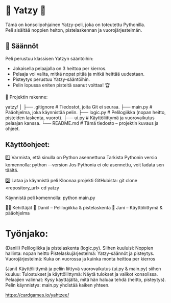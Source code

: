 # 🎲 Yatzy 🎲

Tämä on konsolipohjainen Yatzy-peli, joka on toteutettu Pythonilla.  
Peli sisältää noppien heiton, pistelaskennan ja vuorojärjestelmän.

## 📜 Säännöt

Peli perustuu klassisen Yatzyn sääntöihin:
- Jokaisella pelaajalla on 3 heittoa per kierros.
- Pelaaja voi valita, mitkä nopat pitää ja mitkä heittää uudestaan.
- Pisteytys perustuu Yatzy-sääntöihin.
- Pelin lopussa eniten pisteitä saanut voittaa! 🏆

📂 Projektin rakenne:

yatzy/
│
├── .gitignore    # Tiedostot, joita Git ei seuraa.
├── main.py       # Pääohjelma, joka käynnistää pelin.
├── logic.py      # Pelilogiikka (nopan heitto, pisteiden laskenta, vuorot).
├── ui.py         # Käyttöliittymä ja vuorovaikutus pelaajan kanssa.
└── README.md     # Tämä tiedosto – projektin kuvaus ja ohjeet.
## Käyttöohjeet:

1️⃣ Varmista, että sinulla on Python asennettuna
Tarkista Pythonin versio komennolla:
python --version
Jos Pythonia ei ole asennettu, voit ladata sen täältä.

2️⃣ Lataa ja käynnistä peli
Kloonaa projekti GitHubista:
git clone <repository_url>
cd yatzy

Käynnistä peli komennolla:
python main.py

👨‍💻 Kehittäjät
👤 Daniil – Pelilogiikka & pistelaskenta
👤 Jani – Käyttöliittymä & pääohjelma

# Työnjako:
(Daniil)
Pelilogiikka ja pistelaskenta (logic.py).
Siihen kuuluisi:
Noppien hallinta: nopan heitto
Pistelaskujärjestelmä: Yatzy-säännöt ja pisteytys.
Vuorojärjestelmä: Kuka on vuorossa ja kuinka monta heittoa per kierros

 (Jani)
Käyttöliittymä ja peliin liittyvä vuorovaikutus (ui.py & main.py)
siihen kuuluu:
Tulostukset ja käyttöliittymä: Näytä tulokset ja valikot konsolissa.
Pelaajien valinnat: Kysy käyttäjältä, mitä hän haluaa tehdä (heitto, pisteytys).
Pelin käynnistys: main.py yhdistää kaiken yhteen.

https://cardgames.io/yahtzee/
